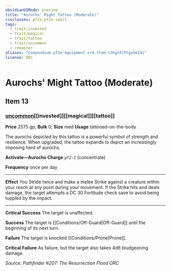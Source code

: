 ```yaml
---
obsidianUIMode: preview
title: "Aurochs' Might Tattoo (Moderate)"
cssclasses: pf2e,pf2e-spell
tags:
  - trait/invested
  - trait/magical
  - trait/tattoo
  - trait/uncommon
  - remaster
aliases: "Compendium.pf2e.equipment-srd.Item.tJhgV3lPtgaSmI41"
license: ORC
---
```

# Aurochs' Might Tattoo (Moderate)
## Item 13
### [uncommon](uncommon "Uncommon Rarity Trait")[[invested]][[magical]][[tattoo]]


**Price** 2575 gp; 
**Bulk** 0; **Size** med
**Usage** tattooed-on-the-body

The aurochs depicted by this tattoo is a powerful symbol of strength and resilience. When upgraded, the tattoo expands to depict an increasingly imposing herd of aurochs.

**Activate—Aurochs Charge** `pf2:2` (concentrate)

**Frequency** once per day

* * *

**Effect** You Stride twice and make a melee Strike against a creature within your reach at any point during your movement. If the Strike hits and deals damage, the target attempts a DC 30 Fortitude check save to avoid being toppled by the impact.

* * *

**Critical Success** The target is unaffected.

**Success** The target is [[Conditions/Off-Guard|Off-Guard]] until the beginning of its next turn.

**Failure** The target is knocked [[Conditions/Prone|Prone]].

**Critical Failure** As failure, but the target also takes 4d6 bludgeoning damage.

*Source: Pathfinder #207: The Resurrection Flood*
*ORC*